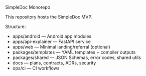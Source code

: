 SimpleDoc Monorepo

This repository hosts the SimpleDoc MVP.

Structure:
- apps/android — Android app modules
- apps/api-explainer — FastAPI service
- apps/web — Minimal landing/referral (optional)
- packages/templates — YAML templates + compiler outputs
- packages/shared — JSON Schemas, error codes, shared utils
- docs — plans, contracts, ADRs, security
- ops/ci — CI workflows


